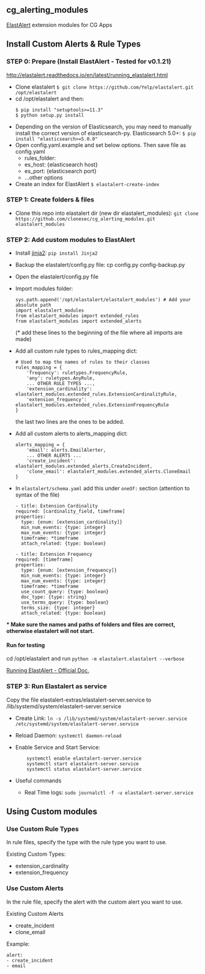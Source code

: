 ## cg_alerting_modules
[ElastAlert](https://github.com/Yelp/elastalert) extension modules for CG Apps

## Install Custom Alerts & Rule Types

### STEP 0: Prepare (Install ElastAlert - Tested for v0.1.21)
http://elastalert.readthedocs.io/en/latest/running_elastalert.html

- Clone elastalert `$ git clone https://github.com/Yelp/elastalert.git /opt/elastalert`
- cd /opt/elastalert and then:
    ```
    $ pip install "setuptools>=11.3"
    $ python setup.py install
    ```
- Depending on the version of Elasticsearch, you may need to manually install the correct version of elasticsearch-py.
Elasticsearch 5.0+: `$ pip install "elasticsearch>=5.0.0"`
- Open config.yaml.example and set below options. Then save file as config.yaml
    - rules_folder:
    - es_host: {elasticsearch host}
    - es_port: {elasticsearch port}
    - ...other options
- Create an index for ElastAlert `$ elastalert-create-index`


### STEP 1: Create folders & files
- Clone this repo into elastalert dir (new dir elastalert_modules): `git clone https://github.com/clonesec/cg_alerting_modules.git elastalert_modules`


### STEP 2: Add custom modules to ElastAlert
- Install [jinja2](http://jinja.pocoo.org/docs/2.10/intro): `pip install Jinja2`
- Backup the elastalert/config.py file: cp config.py config-backup.py
- Open the elastalert/config.py file
- Import modules folder:
    ```
    sys.path.append('/opt/elastalert/elastalert_modules') # Add your absolute path
    import elastalert_modules
    from elastalert_modules import extended_rules
    from elastalert_modules import extended_alerts
    ```

    (* add these lines to the beginning of the file where all imports are made)
- Add all custom rule types to rules_mapping dict:
    ```
    # Used to map the names of rules to their classes
    rules_mapping = {
        'frequency': ruletypes.FrequencyRule,
        'any': ruletypes.AnyRule,
        ... OTHER RULE TYPES ...,
        'extension_cardinality': elastalert_modules.extended_rules.ExtensionCardinalityRule,
        'extension_frequency': elastalert_modules.extended_rules.ExtensionFrequencyRule
    }
    ```
    the last two lines are the ones to be added.

- Add all custom alerts to alerts_mapping dict:
    ```
    alerts_mapping = {
        'email': alerts.EmailAlerter,
        ... OTHER ALERTS ...
        'create_incident': elastalert_modules.extended_alerts.CreateIncident,
        'clone_email': elastalert_modules.extended_alerts.CloneEmail
    }
    ```

- In `elastalert/schema.yaml` add this under `oneOf:` section (attention to syntax of the file)
    ```
  - title: Extension Cardinality
    required: [cardinality_field, timeframe]
    properties:
      type: {enum: [extension_cardinality]}
      min_num_events: {type: integer}
      max_num_events: {type: integer}
      timeframe: *timeframe
      attach_related: {type: boolean}

  - title: Extension Frequency
    required: [timeframe]
    properties:
      type: {enum: [extension_frequency]}
      min_num_events: {type: integer}
      max_num_events: {type: integer}
      timeframe: *timeframe
      use_count_query: {type: boolean}
      doc_type: {type: string}
      use_terms_query: {type: boolean}
      terms_size: {type: integer}
      attach_related: {type: boolean}
    ```

__* Make sure the names and paths of folders and files are correct, otherwise elastalert will not start.__

#### Run for testing
cd /opt/elastalert and run
`python -m elastalert.elastalert --verbose`

[Running ElastAlert - Official Doc.](http://elastalert.readthedocs.io/en/latest/elastalert.html#running-elastalert)

### STEP 3: Run Elastalert as service
Copy the file elastalert-extras/elastalert-server.service to /lib/systemd/system/elastalert-server.service

- Create Link:
  `ln -s /lib/systemd/system/elastalert-server.service /etc/systemd/system/elastalert-server.service`

- Reload Daemon:
  `systemctl daemon-reload`

- Enable Service and Start Service:
    ```
        systemctl enable elastalert-server.service
        systemctl start elastalert-server.service
        systemctl status elastalert-server.service
    ```

- Useful commands
    - Real Time logs: `sudo journalctl -f -u elastalert-server.service`


## Using Custom modules

### Use Custom Rule Types
In rule files, specify the type with the rule type you want to use.

Existing Custom Types:
- extension_cardinality
- extension_frequency

### Use Custom Alerts
In the rule file, specify the alert with the custom alert you want to use.

Existing Custom Alerts
- create_incident
- clone_email

Example:
```
alert:
- create_incident
- email

```
